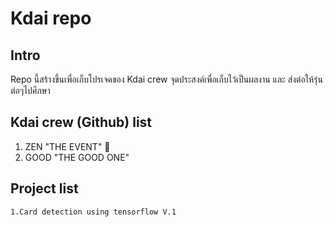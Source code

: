 # Kdai repo


## Intro
Repo นี้สร้างขึ้นเพื่อเก็บโปรเจคของ Kdai crew
จุดประสงค์เพื่อเก็บไว้เป็นผลงาน และ ส่งต่อให้รุ่นต่อๆไปศึกษา

## Kdai crew (Github) list

   1. ZEN "THE EVENT" :space_invader:
   2. GOOD "THE GOOD ONE"

## Project list
    1.Card detection using tensorflow V.1
    
